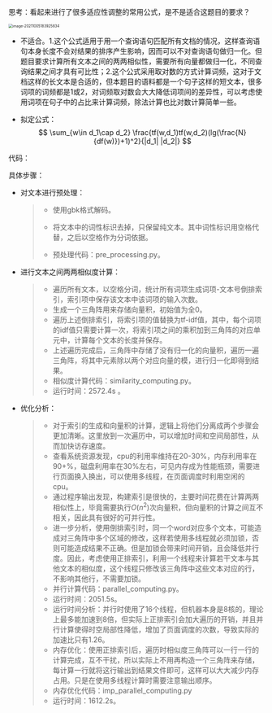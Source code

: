 思考：看起来进行了很多适应性调整的常用公式，是不是适合这题目的要求？

<img src="C:\Users\88450\AppData\Roaming\Typora\typora-user-images\image-20211005183925834.png" alt="image-20211005183925834" style="zoom:50%;" />

- 不适合。1.这个公式适用于用一个查询语句匹配所有文档的情况，这样查询语句本身长度不会对结果的排序产生影响，因而可以不对查询语句做归一化。但题目要求计算所有文本之间的两两相似性，需要所有向量都做归一化，不同查询结果之间才具有可比性；2.这个公式采用取对数的方式计算词频，这对于文档这样的长文本是合适的，但本题目的语料都是一个句子这样的短文本，很多词项的词频都是1或2，对词频取对数会大大降低词项间的差异性，可以考虑使用词项在句子中的占比来计算词频，除法计算也比对数计算简单一些。

- 拟定公式：
  $$
  \sum_{w\in d_1\cap d_2} \frac{tf(w,d_1)tf(w,d_2)(lg(\frac{N}{df(w)})+1)^2}{|d_1| |d_2|}
  $$
  

代码：

具体步骤：

- 对文本进行预处理：

  > - 使用gbk格式解码。
  >
  > - 将文本中的词性标识去掉，只保留纯文本。其中词性标识用空格代替，之后以空格作为分词依据。
  >
  > - 预处理代码：pre_processing.py。
- 进行文本之间两两相似度计算：

  > - 遍历所有文本，以空格分词，统计所有词项生成词项-文本号倒排索引，索引项中保存该文本中该词项的输入次数。
  > - 生成一个三角阵用来存储向量积，初始值为全0。
  > - 遍历上述倒排索引，将索引项的值替换为tf-idf值，其中，每个词项的idf值只需要计算一次，将索引项之间的乘积加到三角阵的对应单元中，计算每个文本的长度并保存。
  > - 上述遍历完成后，三角阵中存储了没有归一化的向量积，遍历一遍三角阵，将其中元素除以两个对应向量的模，进行归一化即得到结果。
  > - 相似度计算代码：similarity_computing.py。
  > - 运行时间：2572.4s 。
- 优化分析：

  > - 对于索引的生成和向量积的计算，逻辑上将他们分离成两个步骤会更加清晰。这里放到一次遍历中，可以增加时间和空间局部性，从而加快访存速度。
  > - 查看系统资源发现，cpu的利用率维持在20-30%，内存利用率在90+%，磁盘利用率在30%左右，可见内存成为性能瓶颈，需要进行页面换入换出，可以使用多线程，在页面调度时利用空闲的cpu。
  > - 通过程序输出发现，构建索引是很快的，主要时间花费在计算两两相似性上，毕竟需要执行$O(n^2)$次向量积，但向量积的计算之间互不相关，因此具有很好的可并行性。
  > - 进一步分析，使用倒排索引时，同一个word对应多个文本，可能造成对三角阵中多个区域的修改，这样若使用多线程就必须加锁，否则可能造成结果不正确。但是加锁会带来时间开销，且会降低并行度。因此，考虑使用正排索引，利用一个线程来计算若干文本与其他文本的相似度，这个线程只修改该三角阵中这些文本对应的行，不影响其他行，不需要加锁。
  > - 并行计算代码：parallel_computing.py。
  > - 运行时间：2051.5s。
  > - 运行时间分析：并行时使用了16个线程，但机器本身是8核的，理论上最多能加速到8倍，但实际上正排索引会加大遍历的开销，并且并行计算使得时空局部性降低，增加了页面调度的次数，导致实际的加速比只有1.26。
  > - 内存优化：使用正排索引后，遍历时相似度三角阵可以一行一行的计算完成，互不干扰，所以实际上不用再构造一个三角阵来存储，每计算一行就将这行输出到结果文件即可，这样可以大大减少内存占用。只是在使用多线程计算时需要注意输出顺序。
  > - 内存优化代码：imp_parallel_computing.py
  > - 运行时间：1612.2s。
  >
